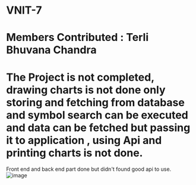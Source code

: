 # VNIT-7
# Members Contributed : Terli Bhuvana Chandra
# The Project is not completed, drawing charts is not done only storing and fetching from database and symbol search can be executed and data can be fetched but passing it to application , using Api and printing charts is not done.
Front end and back end part done but didn't found good api to use.  
![image](https://user-images.githubusercontent.com/80788075/132268727-c2975f1b-f4db-474b-8efb-983cba20fe57.png)
